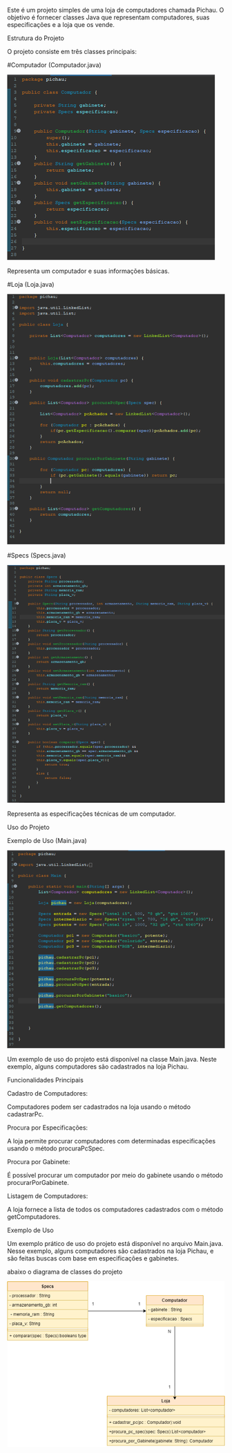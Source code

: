 
Este é um projeto simples de uma loja de computadores chamada Pichau. O objetivo é fornecer classes Java que representam computadores, suas especificações e a loja que os vende.

Estrutura do Projeto

O projeto consiste em três classes principais:

#Computador (Computador.java)

![Classe-computador](classe%20computador.png)



Representa um computador e suas informações básicas.

#Loja (Loja.java)

![Classe-Loja](classe%20Loja.png)


#Specs (Specs.java)

![Classe-specs](Specs.png)


Representa as especificações técnicas de um computador.

Uso do Projeto

Exemplo de Uso (Main.java)

![Classe-teste](classe%20teste.png)

Um exemplo de uso do projeto está disponível na classe Main.java. Neste exemplo, alguns computadores são cadastrados na loja Pichau.

Funcionalidades Principais

Cadastro de Computadores:

Computadores podem ser cadastrados na loja usando o método cadastrarPc.

Procura por Especificações:

A loja permite procurar computadores com determinadas especificações usando o método procuraPcSpec.

Procura por Gabinete:

É possível procurar um computador por meio do gabinete usando o método procurarPorGabinete.

Listagem de Computadores:

A loja fornece a lista de todos os computadores cadastrados com o método getComputadores.

Exemplo de Uso

Um exemplo prático de uso do projeto está disponível no arquivo Main.java. Nesse exemplo, alguns computadores são cadastrados na loja Pichau, e são feitas buscas com base em especificações e gabinetes.

abaixo o diagrama de classes do projeto

![UML](UML.png)





